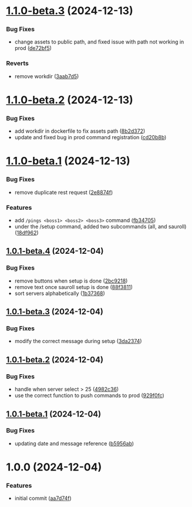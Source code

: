 # [1.1.0-beta.3](https://github.com/MathisEngels/tnl-discord-bot/compare/v1.1.0-beta.2...v1.1.0-beta.3) (2024-12-13)


### Bug Fixes

* change assets to public path, and fixed issue with path not working in prod ([de72bf5](https://github.com/MathisEngels/tnl-discord-bot/commit/de72bf5e92027ff3eddbc5eccac43dfc3671c282))


### Reverts

* remove workdir ([3aab7d5](https://github.com/MathisEngels/tnl-discord-bot/commit/3aab7d508727940453560dd4044991a9b812e0e9))

# [1.1.0-beta.2](https://github.com/MathisEngels/tnl-discord-bot/compare/v1.1.0-beta.1...v1.1.0-beta.2) (2024-12-13)


### Bug Fixes

* add workdir in dockerfile to fix assets path ([8b2d372](https://github.com/MathisEngels/tnl-discord-bot/commit/8b2d372b52af2f220a758b1e11949f571008584d))
* update and fixed bug in prod command registration ([cd20b8b](https://github.com/MathisEngels/tnl-discord-bot/commit/cd20b8bd78e1186ab290efbe03538aac60b561b3))

# [1.1.0-beta.1](https://github.com/MathisEngels/tnl-discord-bot/compare/v1.0.1-beta.4...v1.1.0-beta.1) (2024-12-13)


### Bug Fixes

* remove duplicate rest request ([2e8874f](https://github.com/MathisEngels/tnl-discord-bot/commit/2e8874f7577f1ae181f6a825978a4c34e2bd072b))


### Features

* add `/pings <boss1> <boss2> <boss3>` command ([fb34705](https://github.com/MathisEngels/tnl-discord-bot/commit/fb347055c4c8b91c87be4cb0eb97fcaaa713a0b1))
* under the /setup command, added two subcommands (all, and sauroll) ([18df962](https://github.com/MathisEngels/tnl-discord-bot/commit/18df96295e599f8b3730114705969126d90a21db))

## [1.0.1-beta.4](https://github.com/MathisEngels/tnl-discord-bot/compare/v1.0.1-beta.3...v1.0.1-beta.4) (2024-12-04)


### Bug Fixes

* remove buttons when setup is done ([2bc9218](https://github.com/MathisEngels/tnl-discord-bot/commit/2bc9218039ac7e5b57f0824523babac4316955a2))
* remove text once sauroll setup is done ([88f3811](https://github.com/MathisEngels/tnl-discord-bot/commit/88f3811413c2a9fb02ad3893df9d053180b6ff74))
* sort servers alphabetically ([1b37368](https://github.com/MathisEngels/tnl-discord-bot/commit/1b37368ba3d72f0136c00585f93628ab57633fce))

## [1.0.1-beta.3](https://github.com/MathisEngels/tnl-discord-bot/compare/v1.0.1-beta.2...v1.0.1-beta.3) (2024-12-04)


### Bug Fixes

* modify the correct message during setup ([3da2374](https://github.com/MathisEngels/tnl-discord-bot/commit/3da23743688778fab2eb441423d1372e5506048b))

## [1.0.1-beta.2](https://github.com/MathisEngels/tnl-discord-bot/compare/v1.0.1-beta.1...v1.0.1-beta.2) (2024-12-04)


### Bug Fixes

* handle when server select > 25 ([4982c36](https://github.com/MathisEngels/tnl-discord-bot/commit/4982c36d008f8ad0427e464e5c832b32de989d67))
* use the correct function to push commands to prod ([929f0fc](https://github.com/MathisEngels/tnl-discord-bot/commit/929f0fc5140afb791790b350a129ea1bed9c9020))

## [1.0.1-beta.1](https://github.com/MathisEngels/tnl-discord-bot/compare/v1.0.0...v1.0.1-beta.1) (2024-12-04)


### Bug Fixes

* updating date and message reference ([b5956ab](https://github.com/MathisEngels/tnl-discord-bot/commit/b5956ab5fe402f31c4573a89a0baf505fc5489c4))

# 1.0.0 (2024-12-04)


### Features

* initial commit ([aa7d74f](https://github.com/MathisEngels/tnl-discord-bot/commit/aa7d74f7c16cfb0240767d9b251fbc89dfe2fa36))
